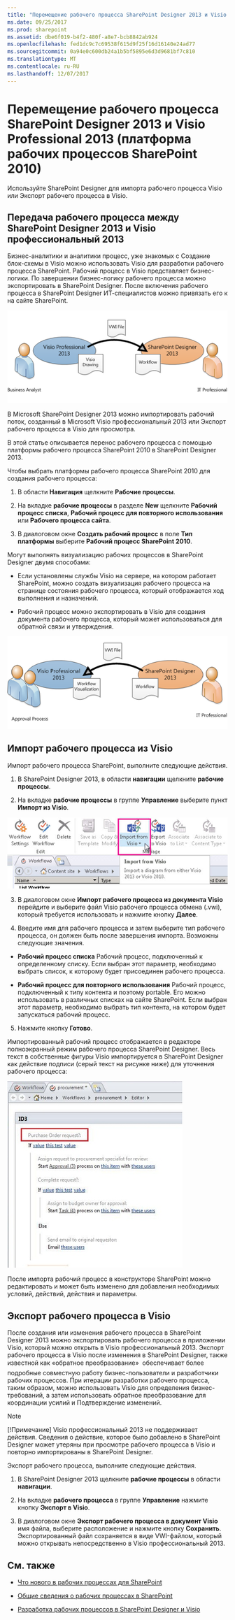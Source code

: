 ```yaml
---
title: "Перемещение рабочего процесса SharePoint Designer 2013 и Visio Professional 2013 (платформа рабочих процессов SharePoint 2010)"
ms.date: 09/25/2017
ms.prod: sharepoint
ms.assetid: dbe6f019-b4f2-480f-a8e7-bcb8842ab924
ms.openlocfilehash: fed1dc9c7c69538f615d9f25f16d16140e24ad77
ms.sourcegitcommit: 0a94e0c600db24a1b5bf5895e6d3d9681bf7c810
ms.translationtype: MT
ms.contentlocale: ru-RU
ms.lasthandoff: 12/07/2017
---
```

# <a name="transfer-a-workflow-between-sharepoint-designer-2013-and-visio-professional-2013-sharepoint-2010-workflow-platform"></a>Перемещение рабочего процесса SharePoint Designer 2013 и Visio Professional 2013 (платформа рабочих процессов SharePoint 2010)
Используйте SharePoint Designer для импорта рабочего процесса Visio или Экспорт рабочего процесса в Visio.
## <a name="transferring-a-workflow-between-sharepoint-designer-2013-and-visio-professional-2013"></a>Передача рабочего процесса между SharePoint Designer 2013 и Visio профессиональный 2013
<a name="section1"> </a>

Бизнес-аналитики и аналитики процесс, уже знакомых с Создание блок-схемы в Visio можно использовать Visio для разработки рабочего процесса SharePoint. Рабочий процесс в Visio представляет бизнес-логики. По завершении бизнес-логику рабочего процесса можно экспортировать в SharePoint Designer. После включения рабочего процесса в SharePoint Designer ИТ-специалистов можно привязать его к на сайте SharePoint.
  
    
    

  
    
    
![Преобразование бизнес-логики в правила рабочего процесса](../images/spd15-wf-importFromVisio.png)
  
    
    
В Microsoft SharePoint Designer 2013 можно импортировать рабочий поток, созданный в Microsoft Visio профессиональный 2013 или Экспорт рабочего процесса в Visio для просмотра. 
  
    
    
В этой статье описывается перенос рабочего процесса с помощью платформы рабочего процесса SharePoint 2010 в SharePoint Designer 2013.
  
    
    
Чтобы выбрать платформы рабочего процесса SharePoint 2010 для создания рабочего процесса:
  
    
    

  
    
    

1. В области **Навигация** щелкните **Рабочие процессы**.
    
  
2. На вкладке **рабочие процессы** в разделе **New** щелкните **Рабочий процесс списка**, **Рабочий процесс для повторного использования** или **Рабочего процесса сайта**.
    
  
3. В диалоговом окне **Создать рабочий процесс** в поле **Тип платформы** выберите **Рабочий процесс SharePoint 2010**.
    
  
Могут выполнять визуализацию рабочих процессов в SharePoint Designer двумя способами:
  
    
    

- Если установлены службы Visio на сервере, на котором работает SharePoint, можно создать визуализация рабочего процесса на странице состояния рабочего процесса, который отображается ход выполнения и назначений.
    
  
- Рабочий процесс можно экспортировать в Visio для создания документа рабочего процесса, который может использоваться для обратной связи и утверждения.
    
  

  
    
    
![Схемы рабочих процессов можно экспортировать в Visio](../images/spd15-wf-exportToVisio.png)
  
    
    

  
    
    

  
    
    

## <a name="import-a-workflow-from-visio"></a>Импорт рабочего процесса из Visio
<a name="section2"> </a>

Импорт рабочего процесса SharePoint, выполните следующие действия.
  
    
    

1. В SharePoint Designer 2013, в области **навигации** щелкните **рабочие процессы**.
    
  
2. На вкладке **рабочие процессы** в группе **Управление** выберите пункт **Импорт из Visio**.
    
  ![Импорт рабочего процесса](../images/spd15-ImportFromVisio.JPG)
  

  

  
3. В диалоговом окне **Импорт рабочего процесса из документа Visio** перейдите и выберите файл Visio рабочего процесса обмена (.vwi), который требуется использовать и нажмите кнопку **Далее**.
    
  
4. Введите имя для рабочего процесса и затем выберите тип рабочего процесса, он должен быть после завершения импорта. Возможны следующие значения.
    
  - **Рабочий процесс списка** Рабочий процесс, подключенный к определенному списку. Если выбран этот параметр, необходимо выбрать список, к которому будет присоединен рабочего процесса.
    
  
  - **Рабочий процесс для повторного использования** Рабочий процесс, подключенный к типу контента и поэтому portable. Его можно использовать в различных списках на сайте SharePoint. Если выбран этот параметр, необходимо выбрать тип контента, на котором будет запускаться рабочий процесс.
    
  
5. Нажмите кнопку **Готово**.
    
  
Импортированный рабочий процесс отображается в редакторе полноэкранный режим рабочего процесса SharePoint Designer. Весь текст в собственные фигуры Visio импортируется в SharePoint Designer как действие подписи (серый текст на рисунке ниже) для уточнения рабочего процесса:
  
    
    

  
    
    
![Импортированный рабочий процесс](../images/spd15-wf-PO.JPG)
  
    
    
После импорта рабочий процесс в конструкторе SharePoint можно редактировать и может быть изменено для добавления необходимых условий, действий, действия и параметры. 
  
    
    

## <a name="export-a-workflow-to-visio"></a>Экспорт рабочего процесса в Visio
<a name="section3"> </a>

После создания или изменения рабочего процесса в SharePoint Designer 2013 можно экспортировать рабочего процесса в приложении Visio, который можно открыть в Visio профессиональный 2013. Экспорт рабочего процесса в Visio после изменения в SharePoint Designer, также известной как «обратное преобразование»  обеспечивает более подробные совместную работу бизнес-пользователи и разработчики рабочих процессов. При итерации разработки рабочего процесса, таким образом, можно использовать Visio для определения бизнес-требований, а затем использовать обратное преобразование для координации усилий и Подтверждение изменений.
  
> [!NOTE] 
> [!Примечание] Visio профессиональный 2013 не поддерживает действия. Сведения о действие, которое было добавлено в SharePoint Designer может утеряны при просмотре рабочего процесса в Visio и повторно импортированы в SharePoint Designer. 
  
    
    

Экспорт рабочего процесса, выполните следующие действия.
  
    
    

1. В SharePoint Designer 2013 щелкните **рабочие процессы** в области **навигации**.
    
  
2. На вкладке **рабочего процесса** в группе **Управление** нажмите кнопку **Экспорт в Visio**.
    
  
3. В диалоговом окне **Экспорт рабочего процесса в документ Visio** имя файла, выберите расположение и нажмите кнопку **Сохранить**. Экспортированный файл сохраняется в виде VWI-файлом, который можно открывать непосредственно в Visio профессиональный 2013.
    
  

## <a name="see-also"></a>См. также
<a name="bk_addresources"> </a>


-  [Что нового в рабочих процессах для SharePoint](what-s-new-in-workflows-for-sharepoint.md)
    
  
-  [Общие сведения о рабочих процессах в SharePoint](get-started-with-workflows-in-sharepoint.md)
    
  
-  [Разработка рабочих процессов в SharePoint Designer и Visio](workflow-development-in-sharepoint-designer-and-visio.md)
    
  

  
    
    

